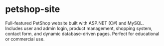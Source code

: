 # petshop-site
Full-featured PetShop website built with ASP.NET (C#) and MySQL. Includes user and admin login, product management, shopping system, contact form, and dynamic database-driven pages. Perfect for educational or commercial use.
